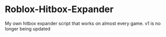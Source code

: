 # Roblox-Hitbox-Expander
My own hitbox expander script that works on almost every game.
v1 is no longer being updated